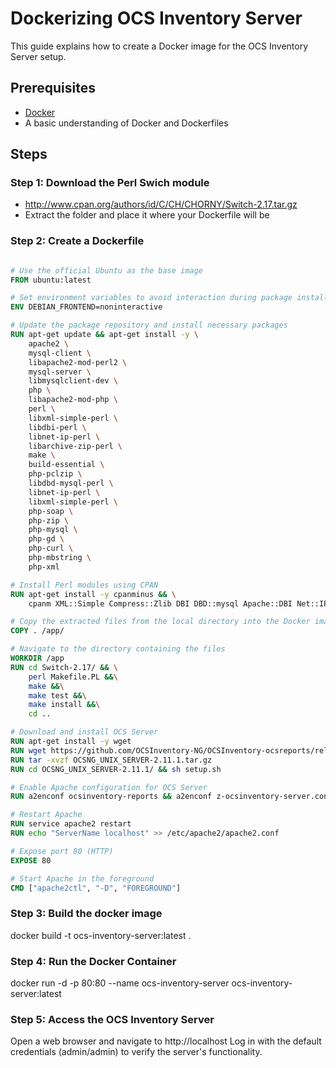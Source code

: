 # Dockerizing OCS Inventory Server

This guide explains how to create a Docker image for the OCS Inventory Server setup.

## Prerequisites

- [Docker](https://docs.docker.com/get-docker/)
- A basic understanding of Docker and Dockerfiles

## Steps

### Step 1: Download the Perl Swich module
- http://www.cpan.org/authors/id/C/CH/CHORNY/Switch-2.17.tar.gz
- Extract the folder and place it where your Dockerfile will be

### Step 2: Create a Dockerfile

```Dockerfile

# Use the official Ubuntu as the base image
FROM ubuntu:latest

# Set environment variables to avoid interaction during package installation
ENV DEBIAN_FRONTEND=noninteractive

# Update the package repository and install necessary packages
RUN apt-get update && apt-get install -y \
    apache2 \
    mysql-client \
    libapache2-mod-perl2 \
    mysql-server \
    libmysqlclient-dev \
    php \
    libapache2-mod-php \
    perl \
    libxml-simple-perl \
    libdbi-perl \
    libnet-ip-perl \
    libarchive-zip-perl \
    make \
    build-essential \
    php-pclzip \
    libdbd-mysql-perl \
    libnet-ip-perl \
    libxml-simple-perl \
    php-soap \
    php-zip \
    php-mysql \
    php-gd \
    php-curl \
    php-mbstring \
    php-xml

# Install Perl modules using CPAN
RUN apt-get install -y cpanminus && \
    cpanm XML::Simple Compress::Zlib DBI DBD::mysql Apache::DBI Net::IP Mojolicious::Lite Plack::Handler Archive::Zip YAML XML::Entities

# Copy the extracted files from the local directory into the Docker image
COPY . /app/

# Navigate to the directory containing the files
WORKDIR /app
RUN cd Switch-2.17/ && \
    perl Makefile.PL &&\
    make &&\
    make test &&\
    make install &&\
    cd ..

# Download and install OCS Server
RUN apt-get install -y wget
RUN wget https://github.com/OCSInventory-NG/OCSInventory-ocsreports/releases/download/2.11.1/OCSNG_UNIX_SERVER-2.11.1.tar.gz 
RUN tar -xvzf OCSNG_UNIX_SERVER-2.11.1.tar.gz 
RUN cd OCSNG_UNIX_SERVER-2.11.1/ && sh setup.sh

# Enable Apache configuration for OCS Server
RUN a2enconf ocsinventory-reports && a2enconf z-ocsinventory-server.conf

# Restart Apache
RUN service apache2 restart
RUN echo "ServerName localhost" >> /etc/apache2/apache2.conf

# Expose port 80 (HTTP)
EXPOSE 80

# Start Apache in the foreground
CMD ["apache2ctl", "-D", "FOREGROUND"]

```
### Step 3: Build the docker image
docker build -t ocs-inventory-server:latest .

### Step 4: Run the Docker Container
docker run -d -p 80:80 --name ocs-inventory-server ocs-inventory-server:latest

### Step 5: Access the OCS Inventory Server
Open a web browser and navigate to http://localhost 
Log in with the default credentials (admin/admin) to verify the server's functionality.


